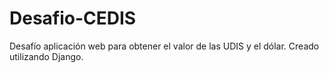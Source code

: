 # Desafio-CEDIS
Desafío aplicación web para obtener el valor de las UDIS y el dólar. Creado utilizando Django.
